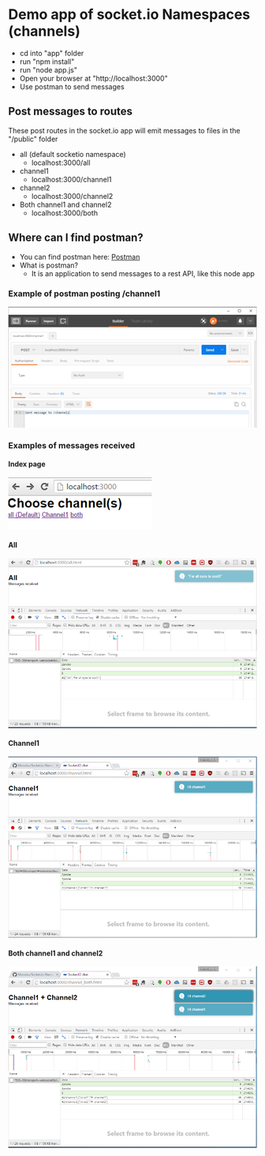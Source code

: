 # Demo app of socket.io Namespaces (channels)

  - cd into "app" folder
  - run "npm install"
  - run "node app.js"
  - Open your browser at "http://localhost:3000"
  - Use postman to send messages

## Post messages to routes
These post routes in the socket.io app will emit messages to files in the "/public" folder
  - all (default socketio namespace)
    - localhost:3000/all
  -  channel1
     - localhost:3000/channel1
  -  channel2
     - localhost:3000/channel2
  - Both channel1 and channel2
    - localhost:3000/both

## Where can I find postman?
  - You can find postman here: [Postman](https://www.getpostman.com/)
  - What is postman?
    - It is an application to send messages to a rest API, like this node app

### Example of postman posting  /channel1
![Postman image](/images/postman.png)

### Examples of messages received

#### Index page
![index page](/images/choose.png)

#### All
![all page](/images/all.png)

#### Channel1
![channel1 page](/images/channel1.png)

#### Both channel1 and channel2
![both channels](/images/both.png)

